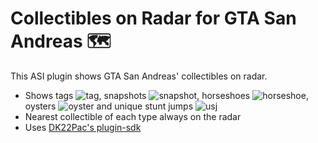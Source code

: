 # Collectibles on Radar for GTA San Andreas 🗺️

This ASI plugin shows GTA San Andreas' collectibles on radar.

- Shows tags ![tag](https://user-images.githubusercontent.com/81055036/112774885-6e0b2500-9011-11eb-98f2-620dc4b794cb.gif), snapshots ![snapshot](https://user-images.githubusercontent.com/81055036/112774887-6ea3bb80-9011-11eb-8dee-af5b75e5918f.gif), horseshoes ![horseshoe](https://user-images.githubusercontent.com/81055036/112774888-6ea3bb80-9011-11eb-9b22-6cf0619ef18e.gif), oysters ![oyster](https://user-images.githubusercontent.com/81055036/112774889-6ea3bb80-9011-11eb-9755-2c1e0db614d5.gif) and unique stunt jumps ![usj](https://user-images.githubusercontent.com/81055036/112774890-6f3c5200-9011-11eb-87a3-c5e5d7981cf7.gif)
- Nearest collectible of each type always on the radar
- Uses [DK22Pac's plugin-sdk](https://github.com/DK22Pac/plugin-sdk)